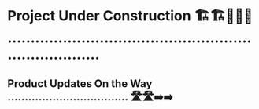 # Project Under Construction 🏗️🏗️🚧🚧🚧 .........................................................................

## Product Updates On the Way ................................... 🛣️🛣️➡️➡️







